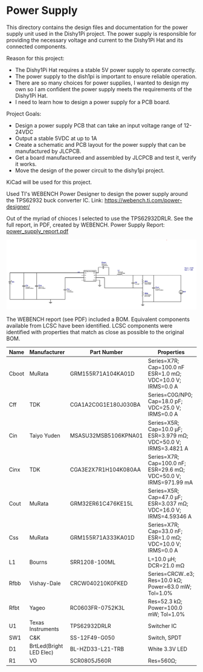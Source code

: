 # Power Supply

This directory contains the design files and documentation for the power supply unit used in the Dishy1Pi project. The power supply is responsible for providing the necessary voltage and current to the Dishy1Pi Hat and its connected components.

Reason for this project:
- The Dishy1Pi Hat requires a stable 5V power supply to operate correctly.
- The power supply to the dish1pi is important to ensure reliable operation.
- There are so many choices for power supplies, I wanted to design my own so I am confident the power supply meets the requirements of the Dishy1Pi Hat.
- I need to learn how to design a power supply for a PCB board.

Project Goals:
- Design a power supply PCB that can take an input voltage range of 12-24VDC
- Output a stable 5VDC at up to 1A
- Create a schematic and PCB layout for the power supply that can be manufactured by JLCPCB.
- Get a board manufactureed and assembled by JLCPCB and test it, verify it works.
- Move the design of the power circuit to the dishy1pi project.

KiCad will be used for this project.

Used TI's WEBENCH Power Designer to design the power supply around the TPS62932 buck converter IC. Link: https://webench.ti.com/power-designer/

Out of the myriad of chioces I selected to use the TPS62932DRLR. See the full report, in PDF, created by WEBENCH. Power Supply Report: [power_supply_report.pdf](docs/PowerSupplyDesignReport.pdf)

![Schematic](images/power_supply_schematic.png)

The WEBENCH report (see PDF) included a BOM. Equivalent components available from LCSC have been identified. LCSC components were identified with properties that match as close as possible to the original BOM.


| Name  | Manufacturer     | Part Number              | Properties                                                                 | Qty | Footprint      | LCSC | Notes |
|-------|------------------|--------------------------|----------------------------------------------------------------------------|-----|----------------|------|-------|
| Cboot | MuRata           | GRM155R71A104KA01D       | Series=X7R;<br>Cap=100.0 nF<br>ESR=1.0 mΩ;<br>VDC=10.0 V;<br>IRMS=0.0 A   | 1   | 0402 3 mm²     |  C71687    |       |
| Cff   | TDK              | CGA1A2C0G1E180J030BA     | Series=C0G/NP0;<br>Cap=18.0 pF;<br>VDC=25.0 V;<br>IRMS=0.0 A              | 1   | 0201 2 mm²     | C599585    |   C0402C180J5GAC7867, 0402    |
| Cin   | Taiyo Yuden      | MSASU32MSB5106KPNA01     | Series=X5R;<br>Cap=10.0 µF;<br>ESR=3.979 mΩ;<br>VDC=50.0 V;<br>IRMS=3.4821 A | 1   | 1210 15 mm²    |  C5677734    |       |
| Cinx  | TDK              | CGA3E2X7R1H104K080AA     | Series=X7R;<br>Cap=100.0 nF;<br>ESR=29.6 mΩ;<br>VDC=50.0 V;<br>IRMS=971.99 mA | 1   | 0603 5 mm²     |  C14663  |  CC0603KRX7R9BB104     |
| Cout  | MuRata           | GRM32ER61C476KE15L       | Series=X5R;<br>Cap=47.0 µF;<br>ESR=3.037 mΩ;<br>VDC=16.0 V;<br>IRMS=4.59346 A | 1   | 1210_280 15 mm²| C5440143   |   CS3225X7R476K160NRL    |
| Css   | MuRata           | GRM155R71A333KA01D       | Series=X7R;<br>Cap=33.0 nF;<br>ESR=1.0 mΩ;<br>VDC=10.0 V;<br>IRMS=0.0 A   | 1   | 0402 3 mm²     |     C307488  |  CL10B333KB8NFNC, 0603     |
| L1    | Bourns           | SRR1208-100ML            | L=10.0 µH; DCR=21.0 mΩ                                                     | 1   | SRR1208 216 mm²|   C2041331  |       |
| Rfbb  | Vishay-Dale      | CRCW040210K0FKED         | Series=CRCW..e3; Res=10.0 kΩ; Power=63.0 mW; Tol=1.0%                      | 1   | 0402 3 mm²     |  C2041331    |     |
| Rfbt  | Yageo            | RC0603FR-0752K3L         | Res=52.3 kΩ; Power=100.0 mW; Tol=1.0%                                      | 1   | 0603 5 mm²     |   C23198  |    0603WAF5232T5E, NP   |
| U1    | Texas Instruments| TPS62932DRLR             | Switcher IC                                                                | 1   | DRL0008A-MFG 9 mm² | C3032935 |  SOT-5x3-8,  CAD    |
| SW1   | C&K              | SS-12F49-G050            | Switch, SPDT                             | 1   | KSC201  | C2876010 |  Added     |
| D1    | BrtLed(Bright LED Elec)       | BL-HZD33-L21-TRB                | White 3.3V LED                                                 | 1   | 1206     | C5264252  |   Added    |
| R1    | VO            | SCR0805J560R             | Res=560Ω;                                     | 1   | 0805    | C5264252  |   Added    |